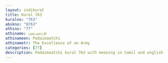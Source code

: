 ```yaml
---
layout: indikural
title: Kural 763
kuralno: "763"
abskno: "0763"
athino: "77"
athiname: படைமாட்சி
athinameen: Padaimaatchi
athinametr: The Excellence of an Army
categories: [77]
description: Padaimaatchi kural 763 with meaning in tamil and english 
---
```


